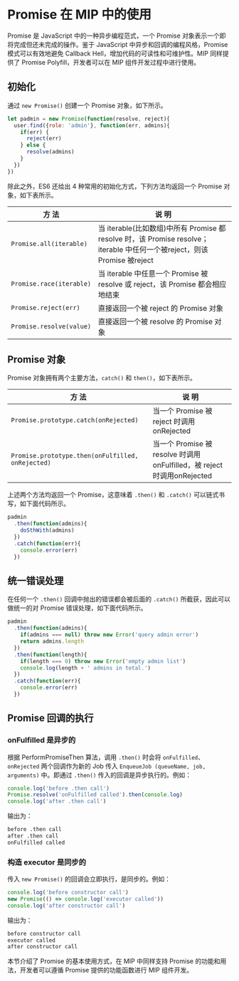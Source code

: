 # Promise 在 MIP 中的使用

Promise 是 JavaScript 中的一种异步编程范式，一个 Promise 对象表示一个即将完成但还未完成的操作。鉴于 JavaScript 中异步和回调的编程风格，Promise 模式可以有效地避免 Callback Hell，增加代码的可读性和可维护性。MIP 同样提供了 Promise Polyfill，开发者可以在 MIP 组件开发过程中进行使用。

## 初始化

通过 `new Promise()` 创建一个 Promise 对象，如下所示。

```js
let padmin = new Promise(function(resolve, reject){
  user.find({role: 'admin'}, function(err, admins){
    if(err) {
      reject(err)
    } else {
      resolve(admins)
    }
  })
})
```

除此之外，ES6 还给出 4 种常用的初始化方式，下列方法均返回一个 Promise 对象，如下表所示。

方    法 | 说    明
---|---
`Promise.all(iterable)` | 当 iterable(比如数组)中所有 Promise 都 resolve 时，该 Promise resolve；iterable 中任何一个被reject，则该 Promise 被reject
`Promise.race(iterable)` | 当 iterable 中任意一个 Promise 被 resolve 或 reject，该 Promise 都会相应地结束
`Promise.reject(err)` | 直接返回一个被 reject 的 Promise 对象
`Promise.resolve(value)` | 直接返回一个被 resolve 的 Promise 对象

## Promise 对象

Promise 对象拥有两个主要方法，`catch()` 和 `then()`，如下表所示。


方    法 | 说    明
---|---
`Promise.prototype.catch(onRejected)` | 当一个 Promise 被 reject 时调用 onRejected
`Promise.prototype.then(onFulfilled, onRejected)` | 当一个 Promise 被 resolve 时调用 onFulfilled，被 reject 时调用onRejected

上述两个方法均返回一个 Promise，这意味着 `.then()` 和 `.catch()` 可以链式书写，如下面代码所示。

```js
padmin
  .then(function(admins){
    doSthWith(admins)
  })
  .catch(function(err){
    console.error(err)
  })
```

## 统一错误处理

在任何一个 `.then()` 回调中抛出的错误都会被后面的 `.catch()` 所截获，因此可以做统一的对 Promise 错误处理，如下面代码所示。

```js
padmin
  .then(function(admins){
    if(admins === null) throw new Error('query admin error')
    return admins.length
  })
  .then(function(length){
    if(length === 0) throw new Error('empty admin list')
    console.log(length + ' admins in total.')
  })
  .catch(function(err){
    console.error(err)
  })
```

## Promise 回调的执行

### onFulfilled 是异步的

根据 PerformPromiseThen 算法，调用 `.then()` 时会将 `onFulfilled`、`onRejected` 两个回调作为新的 Job 传入 `EnqueueJob (queueName, job, arguments)` 中。即通过 `.then()` 传入的回调是异步执行的。例如：

```js
console.log('before .then call')
Promise.resolve('onFulfilled called').then(console.log)
console.log('after .then call')
```

输出为：

```bash
before .then call
after .then call
onFulfilled called
```

### 构造 executor 是同步的

传入 `new Promise()` 的回调会立即执行，是同步的。例如：

```js
console.log('before constructor call')
new Promise(() => console.log('executor called'))
console.log('after constructor call')
```

输出为：

```bash
before constructor call
executor called
after constructor call
```

本节介绍了 Promise 的基本使用方式，在 MIP 中同样支持 Promise 的功能和用法，开发者可以遵循 Promise 提供的功能函数进行 MIP 组件开发。
